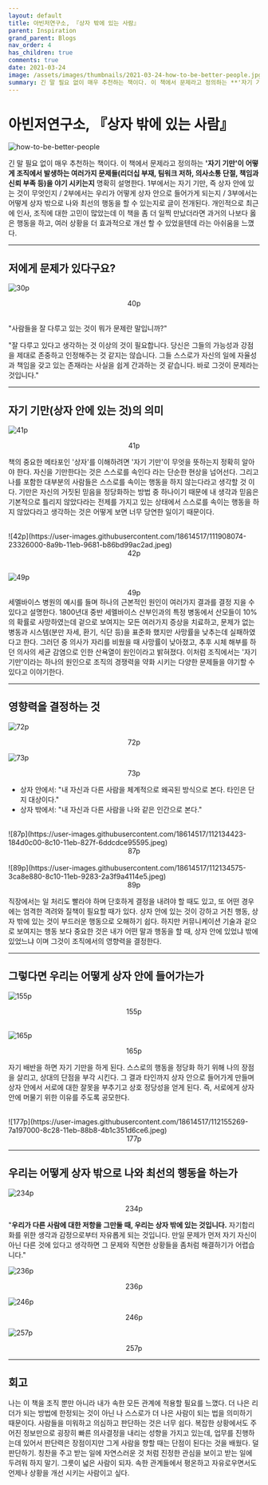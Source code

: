 ```yaml
---
layout: default
title: 아빈저연구소, 『상자 밖에 있는 사람』
parent: Inspiration
grand_parent: Blogs
nav_order: 4
has_children: true
comments: true
date: 2021-03-24
image: /assets/images/thumbnails/2021-03-24-how-to-be-better-people.jpg
summary: 긴 말 필요 없이 매우 추천하는 책이다. 이 책에서 문제라고 정의하는 **'자기 기만'이 어떻게 조직에서 발생하는 여러가지 문제들(리더십 부재, 팀워크 저하, 의사소통 단절, 책임과 신뢰 부족 등)을 야기 시키는지** 명확히 설명한다. 1부에서는 자기 기만, 즉 상자 안에 있는 것이 무엇인지 / 2부에서는 우리가 어떻게 상자 안으로 들어가게 되는지 / 3부에서는 어떻게 상자 밖으로 나와 최선의 행동을 할 수 있는지로 글이 전개된다.
---
```


# 아빈저연구소, 『상자 밖에 있는 사람』

![how-to-be-better-people](https://user-images.githubusercontent.com/18614517/111870653-4b518e80-89c9-11eb-95c9-562ba70ded02.jpeg)

긴 말 필요 없이 매우 추천하는 책이다. 이 책에서 문제라고 정의하는 **'자기 기만'이 어떻게 조직에서 발생하는 여러가지 문제들(리더십 부재, 팀워크 저하, 의사소통 단절, 책임과 신뢰 부족 등)을 야기 시키는지** 명확히 설명한다. 1부에서는 자기 기만, 즉 상자 안에 있는 것이 무엇인지 / 2부에서는 우리가 어떻게 상자 안으로 들어가게 되는지 / 3부에서는 어떻게 상자 밖으로 나와 최선의 행동을 할 수 있는지로 글이 전개된다. 개인적으로 최근에 인사, 조직에 대한 고민이 많았는데 이 책을 좀 더 일찍 만났더라면 과거의 나보다 옳은 행동을 하고, 여러 상황을 더 효과적으로 개선 할 수 있었을텐데 라는 아쉬움을 느꼈다.

---

## 저에게 문제가 있다구요?

![30p](https://user-images.githubusercontent.com/18614517/112127462-d076b680-8c08-11eb-9115-e488f9e31ae1.jpeg)

<center>40p</center><br />

"사람들을 잘 다루고 있는 것이 뭐가 문제란 말입니까?" <br />

"잘 다루고 있다고 생각하는 것 이상의 것이 필요합니다. 당신은 그들의 가능성과 강점을 제대로 존중하고 인정해주는 것 같지는 않습니다. 그들 스스로가 자신의 일에 자율성과 책임을 갖고 있는 존재라는 사실을 쉽게 간과하는 것 같습니다. 바로 그것이 문제라는 것입니다."

---

## 자기 기만(상자 안에 있는 것)의 의미

![41p](https://user-images.githubusercontent.com/18614517/111907845-63dda980-8a9a-11eb-81d9-c19564ca45b3.jpeg)

<center>41p</center>

책의 중요한 메타포인 '상자'를 이해하려면 '자기 기만'이 무엇을 뜻하는지 정확히 알아야 한다. 자신을 기만한다는 것은 스스로를 속인다 라는 단순한 현상을 넘어선다. 그리고 나를 포함한 대부분의 사람들은 스스로를 속이는 행동을 하지 않는다라고 생각할 것 이다. 기만은 자신의 거짓된 믿음을 정당화하는 방법 중 하나이기 때문에 내 생각과 믿음은 기본적으로 틀리지 않았다라는 전제를 가지고 있는 상태에서 스스로를 속이는 행동을 하지 않았다라고 생각하는 것은 어떻게 보면 너무 당연한 일이기 때문이다.

<br />
![42p](https://user-images.githubusercontent.com/18614517/111908074-23326000-8a9b-11eb-9681-b86bd99ac2ad.jpeg)

<center>42p</center>

<br/>

![49p](https://user-images.githubusercontent.com/18614517/112131133-90193780-8c0c-11eb-823f-0c7bd9ba9d9b.jpeg)

<center>49p</center>
세멜바이스 병원의 예시를 들며 하나의 근본적인 원인이 여러가지 결과를 결정 지을 수 있다고 설명한다. 1800년대 중반 세멜바이스 산부인과의 특정 병동에서 산모들이 10%의 확률로 사망하였는데 겉으로 보여지는 모든 여러가지 증상을 치료하고, 문제가 없는 병동과 시스템(분만 자세, 환기, 식단 등)을 표준화 했지만 사망률을 낮추는데 실패하였다고 한다. 그러던 중 의사가 자리를 비웠을 때 사망률이 낮아졌고, 추후 시체 해부를 하던 의사의 세균 감염으로 인한 산욕열이 원인이라고 밝혀졌다. 이처럼 조직에서는 '자기 기만'이라는 하나의 원인으로 조직의 경쟁력을 약화 시키는 다양한 문제들을 야기할 수 있다고 이야기한다.

---

## 영향력을 결정하는 것

![72p](https://user-images.githubusercontent.com/18614517/112314742-b910f980-8cec-11eb-84f8-7d0fd395d246.jpeg)

<center>72p</center>

![73p](https://user-images.githubusercontent.com/18614517/112133443-10409c80-8c0f-11eb-9ac4-8f1d9e4c2dd0.jpeg)

<center>73p</center>

- 상자 안에서: "내 자신과 다른 사람을 체계적으로 왜곡된 방식으로 본다. 타인은 단지 대상이다."
- 상자 밖에서: "내 자신과 다른 사람을 나와 같은 인간으로 본다."

<br />
![87p](https://user-images.githubusercontent.com/18614517/112134423-184d0c00-8c10-11eb-827f-6ddcdce95595.jpeg)
<center>87p</center>

<br />
![89p](https://user-images.githubusercontent.com/18614517/112134575-3ca8e880-8c10-11eb-9283-2a3f9a4114e5.jpeg)
<center>89p</center>

직장에서는 일 처리도 빨라야 하며 단호하게 결정을 내려야 할 때도 있고, 또 어떤 경우에는 엄격한 격려와 질책이 필요할 때가 있다. 상자 안에 있는 것이 강하고 거친 행동, 상자 밖에 있는 것이 부드러운 행동으로 오해하기 쉽다. 하지만 커뮤니케이션 기술과 겉으로 보여지는 행동 보다 중요한 것은 내가 어떤 말과 행동을 할 때, 상자 안에 있었냐 밖에 있었느냐 이며 그것이 조직에서의 영향력을 결정한다.

---

## 그렇다면 우리는 어떻게 상자 안에 들어가는가

![155p](https://user-images.githubusercontent.com/18614517/112152734-f52d5700-8c25-11eb-87c3-e6cf6d5fddad.jpeg)

<center>155p</center>
<br />

![165p](https://user-images.githubusercontent.com/18614517/112155063-48a0a480-8c28-11eb-9231-c08f05328645.jpeg)

<center>165p</center>

자기 배반을 하면 자기 기만을 하게 된다. 스스로의 행동을 정당화 하기 위해 나의 장점을 살리고, 상대의 단점을 부각 시킨다. 그 결과 타인까지 상자 안으로 들어가게 만들며 상자 안에서 서로에 대한 잘못을 부추기고 상호 정당성을 얻게 된다. 즉, 서로에게 상자 안에 머물기 위한 이유를 주도록 공모한다.

<br />
![177p](https://user-images.githubusercontent.com/18614517/112155269-7a197000-8c28-11eb-88b8-4b1c351d6ce6.jpeg)
<center>177p</center>

---

## 우리는 어떻게 상자 밖으로 나와 최선의 행동을 하는가

![234p](https://user-images.githubusercontent.com/18614517/112316712-b6af9f00-8cee-11eb-8ded-81dbb5550e2f.jpeg)

<center>234p</center>

"**우리가 다른 사람에 대한 저항을 그만둘 때, 우리는 상자 밖에 있는 것입니다.** 자기합리화를 위한 생각과 감정으로부터 자유롭게 되는 것입니다. 만일 문제가 먼저 자기 자신이 아닌 다른 것에 있다고 생각하면 그 문제와 직면한 상황들을 좀처럼 해결하기가 어렵습니다."
<br />

![236p](https://user-images.githubusercontent.com/18614517/112317577-8c121600-8cef-11eb-830a-18a407dde8d5.jpeg)

<center>236p</center>

![246p](https://user-images.githubusercontent.com/18614517/112318814-cc25c880-8cf0-11eb-95c3-82018b28933e.jpeg)

<center>246p</center>

![257p](https://user-images.githubusercontent.com/18614517/112319123-18710880-8cf1-11eb-8620-f01fba8c186d.jpeg)

<center>257p</center>

---

## 회고

나는 이 책을 조직 뿐만 아니라 내가 속한 모든 관계에 적용할 필요를 느꼈다. 더 나은 리더가 되는 방법에 한정되는 것이 아닌 나 스스로가 더 나은 사람이 되는 법을 의미하기 때문이다. 사람들을 미워하고 의심하고 판단하는 것은 너무 쉽다. 복잡한 상황에서도 주어진 정보만으로 굉장히 빠른 의사결정을 내리는 성향을 가지고 있는데, 업무를 진행하는데 있어서 판단력은 장점이지만 그게 사람을 향할 때는 단점이 된다는 것을 배웠다. 덜 판단하기. 칭찬을 주고 받는 일에 자연스러운 것 처럼 진정한 관심을 보이고 받는 일에 두려워 하지 말기. 그릇이 넓은 사람이 되자. 속한 관계들에서 평온하고 자유로우면서도 언제나 상황을 개선 시키는 사람이고 싶다.
